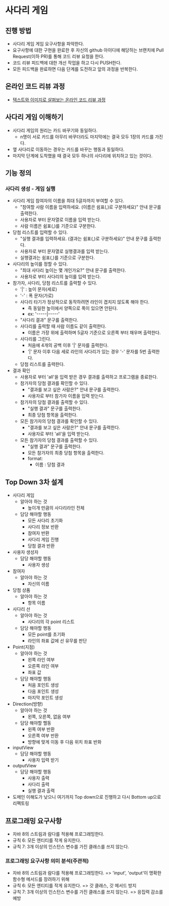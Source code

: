 # 사다리 게임
## 진행 방법
* 사다리 게임 게임 요구사항을 파악한다.
* 요구사항에 대한 구현을 완료한 후 자신의 github 아이디에 해당하는 브랜치에 Pull Request(이하 PR)를 통해 코드 리뷰 요청을 한다.
* 코드 리뷰 피드백에 대한 개선 작업을 하고 다시 PUSH한다.
* 모든 피드백을 완료하면 다음 단계를 도전하고 앞의 과정을 반복한다.

## 온라인 코드 리뷰 과정
* [텍스트와 이미지로 살펴보는 온라인 코드 리뷰 과정](https://github.com/nextstep-step/nextstep-docs/tree/master/codereview)

## 사다리 게임 이해하기
* 사다리 게임의 원리는 카드 바꾸기와 동일하다.
    * n명이 서로 카드를 아무리 바꾸더라도 마지막에는 결국 모두 1장의 카드를 가진다.
* 옆 사다리로 이동하는 경우는 카드를 바꾸는 행동과 동일하다.
* 마지막 단계에 도착했을 때 결국 모두 하나의 사다리에 위치하고 있는 것이다.

## 기능 정의
### 사다리 생성 - 게임 실행
* 사다리 게임 참여자의 이름을 최대 5글자까지 부여할 수 있다. 
    * "참여할 사람 이름을 입력하세요. (이름은 쉼표(,)로 구분하세요)" 안내 문구를 출력한다.
    * 사용자로 부터 문자열로 이름을 입력 받는다.
    * 사람 이름은 쉼표(,)를 기준으로 구분한다.
* 당첨 리스트를 입력할 수 있다.
    * "실행 결과를 입력하세요. (결과는 쉼표(,)로 구분하세요)" 안내 문구를 출력한다.
    * 사용자로 부터 문자열로 실행결과를 입력 받는다.
    * 실행결과는 쉼표(,)를 기준으로 구분한다.
* 사다리의 높이를 정할 수 있다.
    * "최대 사다리 높이는 몇 개인가요?" 안내 문구를 출력한다.
    * 사용자로 부터 사다리의 높이를 입력 받는다.
* 참가자, 사다리, 당첨 리스트를 출력할 수 있다.
    * '|' : 높이 문자(세로)
    * '-' : 폭 문자(가로)
    * 사다리 타기가 정상적으로 동작하려면 라인이 겹치지 않도록 해야 한다.
        * 즉 동일한 높이에서 양쪽으로 폭이 있으면 안된다.
        * ex: '-----|-----'
    * "사다리 결과" 문구를 출력한다.
    * 사다리를 출력할 때 사람 이름도 같이 출력한다.
        * 이름은 가장 위에 출력하며 5글자 기준으로 오른쪽 부터 채우며 출력한다.
    * 사다리를 그린다. 
        * 처음에 4개의 공백 이후  '|' 문자를 출력한다.
        * '|' 문자 이후 다음 세로 라인의 사다리가 있는 경우 '-' 문자를 5번 출력한다.
    * 당첨 리스트를 출력한다.
* 결과 확인
    * 사용자로 부터 'all'을 입력 받은 경우 결과를 출력하고 프로그램을 종료한다.
    * 참가자의 당첨 결과를 확인할 수 있다.
        * "결과를 보고 싶은 사람은?" 안내 문구를 출력한다.
        * 사용자로 부터 참가자 이름을 입력 받는다.
    * 참가자의 당첨 결과를 출력할 수 있다.
        * "실행 결과" 문구를 출력한다.
        * 최종 당첨 항목을 출력한다.
    * 모든 참가자의 당첨 결과를 확인할 수 있다.
        * "결과를 보고 싶은 사람은?" 안내 문구를 출력한다.
        * 사용자로 부터 'all'을 입력 받는다.
    * 모든 참가자의 당첨 결과를 출력할 수 있다.
        * "실행 결과" 문구를 출력한다.
        * 모든 참가자의 최종 당첨 항목을 출력한다.
        * format:
            * 이름 : 당첨 결과

## Top Down 3차 설계
* 사다리 게임
    * 알아야 하는 것
        * 높이개 만큼의 사다리라인 전체
    * 담당 해야할 행동
        * 모든 사다리 초기화
        * 사다리 정보 반환
        * 참여자 반환
        * 사다리 게임 진행
        * 당첨 결과 반환
* 사용자 생성자
    * 담당 해야할 행동
        * 사용자 생성
* 참여자
    * 알아야 하는 것
        * 자신의 이름
* 당첨 상품
    * 알아야 하는 것
        * 항목 이름
* 사다리 선
    * 알아야 하는 것
        * 사다리의 각 point 리스트
    * 담당 해야할 행동 
        * 모든 point를 초기화
        * 라인의 좌표 값에 선 유무를 판단
* Point(지점)
    * 알아야 하는 것
        * 왼쪽 라인 여부
        * 오른쪽 라인 여부
        * 좌표 값
    * 담당 해야할 행동
        * 처음 포인트 생성
        * 다음 포인트 생성
        * 마지막 포인트 생성
* Direction(방향)
    * 알아야 하는 것
        * 왼쪽, 오른쪽, 없음 여부
    * 담당 해야할 핼동
        * 왼쪽 여부 반환
        * 오른쪽 여부 반환
        * 방향에 맞게 이동 후 다음 위치 좌표 반화
* inputView
    * 담당 해야할 행동
        * 사용자 입력 받기
* outputView
    * 담당 해야할 행동
        * 사용자 출력
        * 사다리 출력
        * 실행 결과 출력
* 도메인 이해도가 낮으니 여기까지 Top down으로 진행하고 다시 Bottom up으로 리펙토링

## 프로그래밍 요구사항
* 자바 8의 스트림과 람다를 적용해 프로그래밍한다.
* 규칙 6: 모든 엔티티를 작게 유지한다.
* 규칙 7: 3개 이상의 인스턴스 변수를 가진 클래스를 쓰지 않는다.

### 프로그래밍 요구사항 의미 분석(주관적)
* 자바 8의 스트림과 람다를 적용해 프로그래밍한다. => 'input', 'output'이 명확한 함수형 메서드를 장려하기 위해
* 규칙 6: 모든 엔티티를 작게 유지한다. => 갓 클래스, 갓 메서드 방지
* 규칙 7: 3개 이상의 인스턴스 변수를 가진 클래스를 쓰지 않는다. => 응집력 감소를 예방 